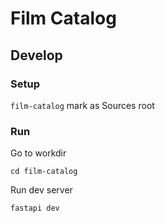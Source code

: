 # Film Catalog

## Develop

### Setup

`film-catalog` mark as Sources root

### Run

Go to workdir
```shell
cd film-catalog
```

Run dev server
```shell
fastapi dev
```
